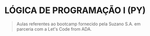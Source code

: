 #  LÓGICA DE PROGRAMAÇÃO I (PY)
>Aulas referentes ao bootcamp  fornecido pela Suzano S.A. em parceria com a Let's Code from ADA.
